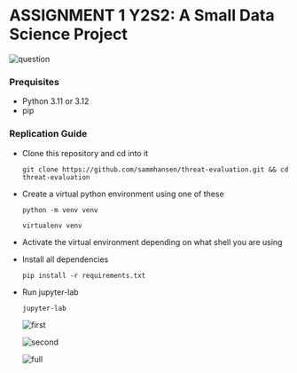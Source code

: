 #  ASSIGNMENT 1 Y2S2: A Small Data Science Project

![question](https://github.com/user-attachments/assets/1ce2d61a-8644-4781-a723-45f9a010225c)


### Prequisites
  
   - Python 3.11 or 3.12
   - pip

 ### Replication Guide
  
- Clone this repository and cd into it

      git clone https://github.com/sammhansen/threat-evaluation.git && cd threat-evaluation

- Create a virtual python environment using one of these

      python -m venv venv

      virtualenv venv

- Activate the virtual environment depending on what shell you are using

- Install all dependencies

      pip install -r requirements.txt
  
- Run jupyter-lab

      jupyter-lab

  ![first](https://github.com/user-attachments/assets/93f70790-12f9-4ab0-92bf-1c91c6a0bd25)

  ![second](https://github.com/user-attachments/assets/925aedaa-f937-4304-8e21-a2112b111281)
  
  ![full](https://github.com/user-attachments/assets/6dd841c4-137e-4de6-b416-95546c8179aa)





  
       
 
 
 
